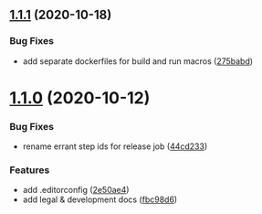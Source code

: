 ## [1.1.1](https://github.com/toyboxco/mirror/compare/v1.1.0...v1.1.1) (2020-10-18)


### Bug Fixes

* add separate dockerfiles for build and run macros ([275babd](https://github.com/toyboxco/mirror/commit/275babdfa1262965df70a767511ea36d168cd728))

# [1.1.0](https://github.com/toyboxco/mirror/compare/v1.0.2...v1.1.0) (2020-10-12)


### Bug Fixes

* rename errant step ids for release job ([44cd233](https://github.com/toyboxco/mirror/commit/44cd233705c3f9e56f44f4d84dd8736ee15d23ee))


### Features

* add .editorconfig ([2e50ae4](https://github.com/toyboxco/mirror/commit/2e50ae4eb7b40852916690334bde62050bbc19eb))
* add legal & development docs ([fbc98d6](https://github.com/toyboxco/mirror/commit/fbc98d6fed12649a228c9d46ce0de7b1d2ef9a8a))
